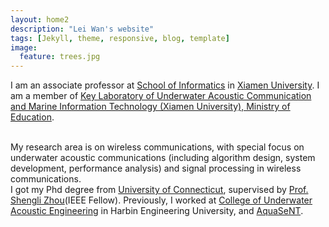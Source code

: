 ```yaml
---
layout: home2
description: "Lei Wan's website"
tags: [Jekyll, theme, responsive, blog, template]
image:
  feature: trees.jpg
---
```


I am an associate professor at <a href="https://information.xmu.edu.cn/" target="_blank">School of Informatics</a> in
<a href="https://www.xmu.edu.cn/" target="_blank">Xiamen University</a>. I am a member of <a href="https://uacen.xmu.edu.cn/" target="_blank">Key Laboratory of Underwater Acoustic Communication and Marine Information Technology (Xiamen University), Ministry of Education</a>.

<br />
My research area is on wireless communications, with special focus on underwater acoustic communications (including algorithm design, system development, performance analysis) and signal processing in wireless communications.

<br />
I got my Phd degree from <a href="https://uconn.edu/" target="_blank">University of Connecticut</a>, supervised by <a href="https://www.ee.uconn.edu/shengli-zhou/" target="_blank">Prof. Shengli Zhou</a>(IEEE Fellow).
Previously, I worked at <a href="http://uae.hrbeu.edu.cn/" target="_blank">College of Underwater Acoustic Engineering</a> in Harbin Engineering University, and <a href="http://www.aquasent.com/" target="_blank">AquaSeNT</a>.
